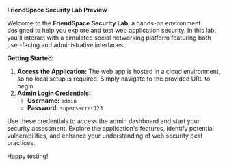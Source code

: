 **FriendSpace Security Lab Preview**

Welcome to the **FriendSpace Security Lab**, a hands-on environment designed to help you explore and test web application security. In this lab, you'll interact with a simulated social networking platform featuring both user-facing and administrative interfaces.

**Getting Started:**
1. **Access the Application:** The web app is hosted in a cloud environment, so no local setup is required. Simply navigate to the provided URL to begin.
2. **Admin Login Credentials:**
   - **Username:** `admin`
   - **Password:** `supersecret123`

Use these credentials to access the admin dashboard and start your security assessment. Explore the application's features, identify potential vulnerabilities, and enhance your understanding of web security best practices.

Happy testing!